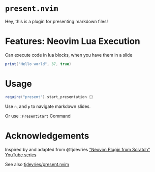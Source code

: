 # `present.nvim`

Hey, this is a plugin for presenting markdown files!

# Features: Neovim Lua Execution

Can execute code in lua blocks, when you have them in a slide

```lua
print("Hello world", 37, true)
```

# Usage

```lua
require("present").start_presentation {}
```

Use `n`, and `p` to navigate markdown slides.

Or use `:PresentStart` Command

# Acknowledgements

Inspired by and adapted from @tjdevries ["Neovim Plugin from Scratch" YouTube series](https://www.youtube.com/watch?v=VGid4aN25iI&list=PLep05UYkc6wTyBe7kPjQFWVXTlhKeQejM&index=18)

See also [tjdevries/present.nvim](https://github.com/tjdevries/present.nvim)
